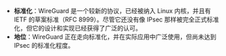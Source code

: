 - **标准化**：WireGuard 是一个较新的协议，已经被纳入 Linux 内核，并且有 IETF 的草案标准（RFC 8999）。尽管它还没有像 IPsec 那样被完全正式标准化，但它的设计和实现已经获得了广泛的认可。
- **地位**：WireGuard 正在走向标准化，并在实际应用中广泛使用，但尚未达到 IPsec 的标准化程度。